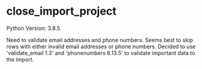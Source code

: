 # close_import_project

Python Version: 3.8.5

Need to validate email addresses and phone numbers. Seems best to skip rows with either invalid email addresses or phone numbers.
Decided to use 'validate_email 1.3' and 'phonenumbers 8.13.5' to validate important data to the import.